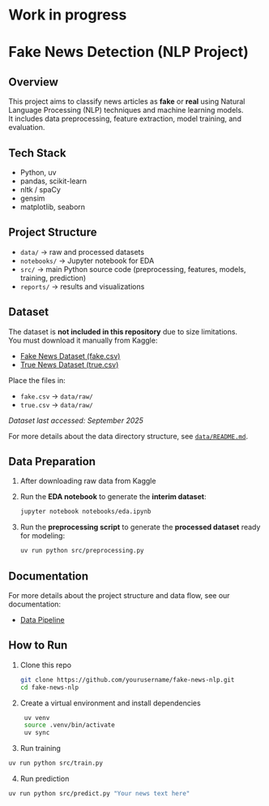 # Work in progress


# Fake News Detection (NLP Project)

## Overview
This project aims to classify news articles as **fake** or **real** using Natural Language Processing (NLP) techniques and machine learning models.  
It includes data preprocessing, feature extraction, model training, and evaluation.

## Tech Stack
- Python, uv
- pandas, scikit-learn
- nltk / spaCy
- gensim
- matplotlib, seaborn

## Project Structure
- `data/` → raw and processed datasets
- `notebooks/` → Jupyter notebook for EDA
- `src/` → main Python source code (preprocessing, features, models, training, prediction)
- `reports/` → results and visualizations

## Dataset
The dataset is **not included in this repository** due to size limitations.  
You must download it manually from Kaggle:

- [Fake News Dataset (fake.csv)](https://www.kaggle.com/datasets/bhavikjikadara/fake-news-detection?select=fake.csv)  
- [True News Dataset (true.csv)](https://www.kaggle.com/datasets/bhavikjikadara/fake-news-detection?select=true.csv)  

Place the files in:  
- `fake.csv` → `data/raw/`  
- `true.csv` → `data/raw/`  

*Dataset last accessed: September 2025*  

For more details about the data directory structure, see [`data/README.md`](data/README.md).

## Data Preparation

1. After downloading raw data from Kaggle
2. Run the **EDA notebook** to generate the **interim dataset**:  

   ```bash
   jupyter notebook notebooks/eda.ipynb
   ```
3. Run the **preprocessing script** to generate the **processed dataset** ready for modeling:

   ```bash
   uv run python src/preprocessing.py
   ```

## Documentation

For more details about the project structure and data flow, see our documentation:

- [Data Pipeline](docs/data_pipeline.md)



## How to Run
1. Clone this repo  
   ```bash
   git clone https://github.com/yourusername/fake-news-nlp.git
   cd fake-news-nlp
   ```
2. Create a virtual environment and install dependencies   
   ```bash
    uv venv
    source .venv/bin/activate
    uv sync
   ``` 
3. Run training
```bash
uv run python src/train.py
```   
4. Run prediction
```bash
uv run python src/predict.py "Your news text here"
```

